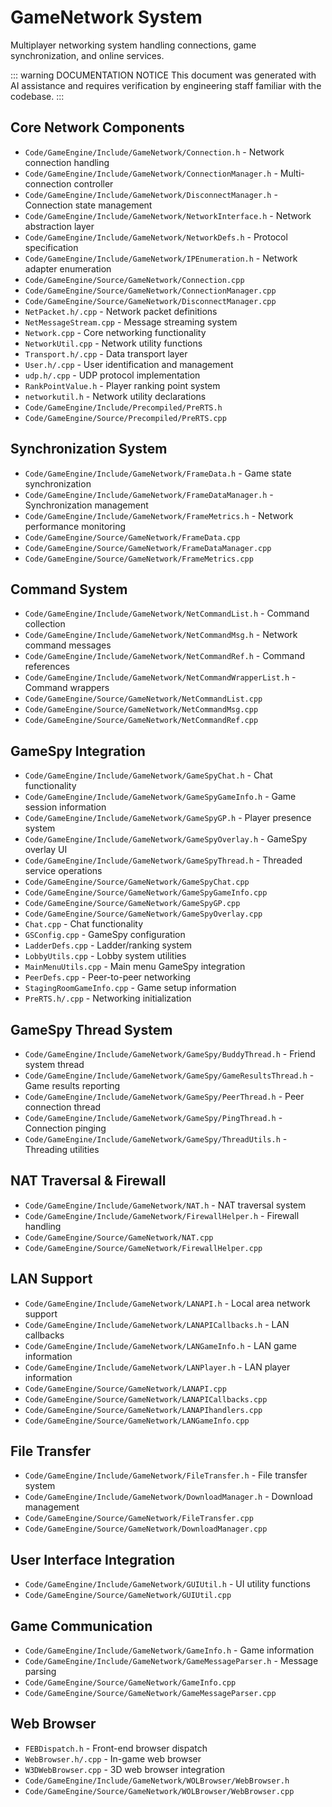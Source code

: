 # GameNetwork System

Multiplayer networking system handling connections, game synchronization, and online services.

::: warning DOCUMENTATION NOTICE
This document was generated with AI assistance and requires verification by engineering staff familiar with the codebase.
:::

## Core Network Components

- `Code/GameEngine/Include/GameNetwork/Connection.h` - Network connection handling
- `Code/GameEngine/Include/GameNetwork/ConnectionManager.h` - Multi-connection controller
- `Code/GameEngine/Include/GameNetwork/DisconnectManager.h` - Connection state management
- `Code/GameEngine/Include/GameNetwork/NetworkInterface.h` - Network abstraction layer
- `Code/GameEngine/Include/GameNetwork/NetworkDefs.h` - Protocol specification
- `Code/GameEngine/Include/GameNetwork/IPEnumeration.h` - Network adapter enumeration
- `Code/GameEngine/Source/GameNetwork/Connection.cpp`
- `Code/GameEngine/Source/GameNetwork/ConnectionManager.cpp`
- `Code/GameEngine/Source/GameNetwork/DisconnectManager.cpp`
- `NetPacket.h/.cpp` - Network packet definitions
- `NetMessageStream.cpp` - Message streaming system
- `Network.cpp` - Core networking functionality
- `NetworkUtil.cpp` - Network utility functions
- `Transport.h/.cpp` - Data transport layer
- `User.h/.cpp` - User identification and management
- `udp.h/.cpp` - UDP protocol implementation
- `RankPointValue.h` - Player ranking point system
- `networkutil.h` - Network utility declarations
- `Code/GameEngine/Include/Precompiled/PreRTS.h`
- `Code/GameEngine/Source/Precompiled/PreRTS.cpp`

## Synchronization System

- `Code/GameEngine/Include/GameNetwork/FrameData.h` - Game state synchronization
- `Code/GameEngine/Include/GameNetwork/FrameDataManager.h` - Synchronization management
- `Code/GameEngine/Include/GameNetwork/FrameMetrics.h` - Network performance monitoring
- `Code/GameEngine/Source/GameNetwork/FrameData.cpp`
- `Code/GameEngine/Source/GameNetwork/FrameDataManager.cpp`
- `Code/GameEngine/Source/GameNetwork/FrameMetrics.cpp`

## Command System

- `Code/GameEngine/Include/GameNetwork/NetCommandList.h` - Command collection
- `Code/GameEngine/Include/GameNetwork/NetCommandMsg.h` - Network command messages
- `Code/GameEngine/Include/GameNetwork/NetCommandRef.h` - Command references
- `Code/GameEngine/Include/GameNetwork/NetCommandWrapperList.h` - Command wrappers
- `Code/GameEngine/Source/GameNetwork/NetCommandList.cpp`
- `Code/GameEngine/Source/GameNetwork/NetCommandMsg.cpp`
- `Code/GameEngine/Source/GameNetwork/NetCommandRef.cpp`

## GameSpy Integration

- `Code/GameEngine/Include/GameNetwork/GameSpyChat.h` - Chat functionality
- `Code/GameEngine/Include/GameNetwork/GameSpyGameInfo.h` - Game session information
- `Code/GameEngine/Include/GameNetwork/GameSpyGP.h` - Player presence system
- `Code/GameEngine/Include/GameNetwork/GameSpyOverlay.h` - GameSpy overlay UI
- `Code/GameEngine/Include/GameNetwork/GameSpyThread.h` - Threaded service operations
- `Code/GameEngine/Source/GameNetwork/GameSpyChat.cpp`
- `Code/GameEngine/Source/GameNetwork/GameSpyGameInfo.cpp`
- `Code/GameEngine/Source/GameNetwork/GameSpyGP.cpp`
- `Code/GameEngine/Source/GameNetwork/GameSpyOverlay.cpp`
- `Chat.cpp` - Chat functionality
- `GSConfig.cpp` - GameSpy configuration
- `LadderDefs.cpp` - Ladder/ranking system
- `LobbyUtils.cpp` - Lobby system utilities
- `MainMenuUtils.cpp` - Main menu GameSpy integration
- `PeerDefs.cpp` - Peer-to-peer networking
- `StagingRoomGameInfo.cpp` - Game setup information
- `PreRTS.h/.cpp` - Networking initialization

## GameSpy Thread System

- `Code/GameEngine/Include/GameNetwork/GameSpy/BuddyThread.h` - Friend system thread
- `Code/GameEngine/Include/GameNetwork/GameSpy/GameResultsThread.h` - Game results reporting
- `Code/GameEngine/Include/GameNetwork/GameSpy/PeerThread.h` - Peer connection thread
- `Code/GameEngine/Include/GameNetwork/GameSpy/PingThread.h` - Connection pinging
- `Code/GameEngine/Include/GameNetwork/GameSpy/ThreadUtils.h` - Threading utilities

## NAT Traversal & Firewall

- `Code/GameEngine/Include/GameNetwork/NAT.h` - NAT traversal system
- `Code/GameEngine/Include/GameNetwork/FirewallHelper.h` - Firewall handling
- `Code/GameEngine/Source/GameNetwork/NAT.cpp`
- `Code/GameEngine/Source/GameNetwork/FirewallHelper.cpp`

## LAN Support

- `Code/GameEngine/Include/GameNetwork/LANAPI.h` - Local area network support
- `Code/GameEngine/Include/GameNetwork/LANAPICallbacks.h` - LAN callbacks
- `Code/GameEngine/Include/GameNetwork/LANGameInfo.h` - LAN game information
- `Code/GameEngine/Include/GameNetwork/LANPlayer.h` - LAN player information
- `Code/GameEngine/Source/GameNetwork/LANAPI.cpp`
- `Code/GameEngine/Source/GameNetwork/LANAPICallbacks.cpp`
- `Code/GameEngine/Source/GameNetwork/LANAPIhandlers.cpp`
- `Code/GameEngine/Source/GameNetwork/LANGameInfo.cpp`

## File Transfer

- `Code/GameEngine/Include/GameNetwork/FileTransfer.h` - File transfer system
- `Code/GameEngine/Include/GameNetwork/DownloadManager.h` - Download management
- `Code/GameEngine/Source/GameNetwork/FileTransfer.cpp`
- `Code/GameEngine/Source/GameNetwork/DownloadManager.cpp`

## User Interface Integration

- `Code/GameEngine/Include/GameNetwork/GUIUtil.h` - UI utility functions
- `Code/GameEngine/Source/GameNetwork/GUIUtil.cpp`

## Game Communication

- `Code/GameEngine/Include/GameNetwork/GameInfo.h` - Game information
- `Code/GameEngine/Include/GameNetwork/GameMessageParser.h` - Message parsing
- `Code/GameEngine/Source/GameNetwork/GameInfo.cpp`
- `Code/GameEngine/Source/GameNetwork/GameMessageParser.cpp`

## Web Browser

- `FEBDispatch.h` - Front-end browser dispatch
- `WebBrowser.h/.cpp` - In-game web browser
- `W3DWebBrowser.cpp` - 3D web browser integration
- `Code/GameEngine/Include/GameNetwork/WOLBrowser/WebBrowser.h`
- `Code/GameEngine/Source/GameNetwork/WOLBrowser/WebBrowser.cpp`
